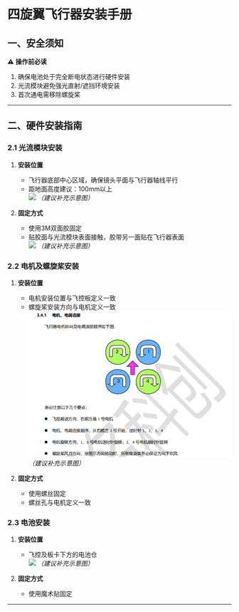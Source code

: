# 四旋翼飞行器安装手册


## 一、安全须知
⚠️ **操作前必读**  
1. 确保电池处于完全断电状态进行硬件安装  
2. 光流模块避免强光直射/遮挡环境安装  
3. 首次通电需移除螺旋桨  

---

## 二、硬件安装指南

### 2.1 光流模块安装
1. **安装位置**  
   - 飞行器底部中心区域，确保镜头平面与飞行器轴线平行
   - 距地面高度建议：100mm以上  
   ![](./images/optical_flow_installation.png) *（建议补充示意图）*

2. **固定方式**  
   - 使用3M双面胶固定  
   - 贴胶面与光流模块表面接触，胶带另一面贴在飞行器表面  
   ![](./images/optical_flow_installation.png) *（建议补充示意图）*

### 2.2 电机及螺旋桨安装

1. **安装位置**  
   - 电机安装位置与飞控板定义一致  
   - 螺旋桨安装方向与电机定义一致  
   ![](./images/motor_installation.png) *（建议补充示意图）*

2. **固定方式**  
   - 使用螺丝固定  
   - 螺丝孔与电机定义一致

### 2.3 电池安装

1. **安装位置**  
   - 飞控及板卡下方的电池仓  
   ![](./images/battery_installation.png) *（建议补充示意图）*

2. **固定方式**  
   - 使用魔术贴固定  

---


